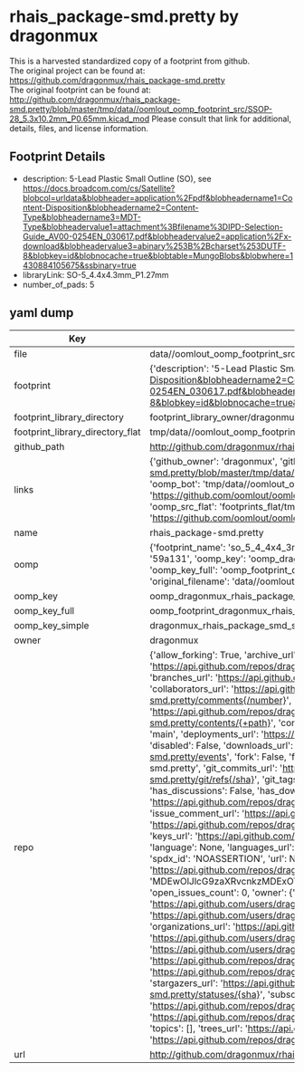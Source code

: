 # rhais_package-smd.pretty by dragonmux  
This is a harvested standardized copy of a footprint from github.  
The original project can be found at:  
https://github.com/dragonmux/rhais_package-smd.pretty  
The original footprint can be found at:
http://github.com/dragonmux/rhais_package-smd.pretty/blob/master/tmp/data//oomlout_oomp_footprint_src/SSOP-28_5.3x10.2mm_P0.65mm.kicad_mod
Please consult that link for additional, details, files, and license information.  
## Footprint Details
* description: 5-Lead Plastic Small Outline (SO), see https://docs.broadcom.com/cs/Satellite?blobcol=urldata&blobheader=application%2Fpdf&blobheadername1=Content-Disposition&blobheadername2=Content-Type&blobheadername3=MDT-Type&blobheadervalue1=attachment%3Bfilename%3DIPD-Selection-Guide_AV00-0254EN_030617.pdf&blobheadervalue2=application%2Fx-download&blobheadervalue3=abinary%253B%2Bcharset%253DUTF-8&blobkey=id&blobnocache=true&blobtable=MungoBlobs&blobwhere=1430884105675&ssbinary=true  
* libraryLink: SO-5_4.4x4.3mm_P1.27mm  
* number_of_pads: 5  
## yaml dump  
| Key | Value |  
| --- | --- |  
| file | data//oomlout_oomp_footprint_src/rhais_package-smd.pretty/SO-5_4.4x4.3mm_P1.27mm.kicad_mod |  
| footprint | {'description': '5-Lead Plastic Small Outline (SO), see https://docs.broadcom.com/cs/Satellite?blobcol=urldata&blobheader=application%2Fpdf&blobheadername1=Content-Disposition&blobheadername2=Content-Type&blobheadername3=MDT-Type&blobheadervalue1=attachment%3Bfilename%3DIPD-Selection-Guide_AV00-0254EN_030617.pdf&blobheadervalue2=application%2Fx-download&blobheadervalue3=abinary%253B%2Bcharset%253DUTF-8&blobkey=id&blobnocache=true&blobtable=MungoBlobs&blobwhere=1430884105675&ssbinary=true', 'libraryLink': 'SO-5_4.4x4.3mm_P1.27mm', 'number_of_pads': 5} |  
| footprint_library_directory | footprint_library_owner/dragonmux_rhais_package-smd.pretty |  
| footprint_library_directory_flat | tmp/data//oomlout_oomp_footprint_src/footprints_flat/dragonmux_rhais_package_smd_so_5_4_4x4_3mm_p1_27mm/working |  
| github_path | http://github.com/dragonmux/rhais_package-smd.pretty/blob/master/tmp/data//oomlout_oomp_footprint_src/SO-5_4.4x4.3mm_P1.27mm.kicad_mod |  
| links | {'github_owner': 'dragonmux', 'github_repo_name': 'rhais_package-smd.pretty', 'github_src': 'http://github.com/dragonmux/rhais_package-smd.pretty/blob/master/tmp/data//oomlout_oomp_footprint_src/SSOP-28_5.3x10.2mm_P0.65mm.kicad_mod', 'github_src_repo': 'https://github.com/dragonmux/rhais_package-smd.pretty', 'oomp_bot': 'tmp/data//oomlout_oomp_footprint_src/footprints/dragonmux_rhais_package_smd_so_5_4_4x4_3mm_p1_27mm/working', 'oomp_bot_github': 'https://github.com/oomlout/oomlout_oomp_footprint_bot/tree/main/tmp/data//oomlout_oomp_footprint_src/footprints/dragonmux_rhais_package_smd_so_5_4_4x4_3mm_p1_27mm/working', 'oomp_src_flat': 'footprints_flat/tmp/data//oomlout_oomp_footprint_src/footprints_flat/dragonmux_rhais_package_smd_so_5_4_4x4_3mm_p1_27mm/working', 'oomp_src_flat_github': 'https://github.com/oomlout/oomlout_oomp_footprint_src/tree/main/tmp/data//oomlout_oomp_footprint_src/footprints_flat/dragonmux_rhais_package_smd_so_5_4_4x4_3mm_p1_27mm/working'} |  
| name | rhais_package-smd.pretty |  
| oomp | {'footprint_name': 'so_5_4_4x4_3mm_p1_27mm', 'library_name': 'rhais_package_smd', 'md5': '59a1317538537eb6c91f2d7a41219d74', 'md5_10': '59a1317538', 'md5_5': '59a13', 'md5_6': '59a131', 'oomp_key': 'oomp_dragonmux_rhais_package_smd_so_5_4_4x4_3mm_p1_27mm', 'oomp_key_extra': 'oomp_footprint_dragonmux_rhais_package_smd_so_5_4_4x4_3mm_p1_27mm', 'oomp_key_full': 'oomp_footprint_dragonmux_rhais_package_smd_so_5_4_4x4_3mm_p1_27mm_59a131', 'oomp_key_simple': 'dragonmux_rhais_package_smd_so_5_4_4x4_3mm_p1_27mm', 'original_filename': 'data//oomlout_oomp_footprint_src/rhais_package-smd.pretty/SO-5_4.4x4.3mm_P1.27mm.kicad_mod', 'owner_name': 'dragonmux'} |  
| oomp_key | oomp_dragonmux_rhais_package_smd_so_5_4_4x4_3mm_p1_27mm |  
| oomp_key_full | oomp_footprint_dragonmux_rhais_package_smd_so_5_4_4x4_3mm_p1_27mm |  
| oomp_key_simple | dragonmux_rhais_package_smd_so_5_4_4x4_3mm_p1_27mm |  
| owner | dragonmux |  
| repo | {'allow_forking': True, 'archive_url': 'https://api.github.com/repos/dragonmux/rhais_package-smd.pretty/{archive_format}{/ref}', 'archived': False, 'assignees_url': 'https://api.github.com/repos/dragonmux/rhais_package-smd.pretty/assignees{/user}', 'blobs_url': 'https://api.github.com/repos/dragonmux/rhais_package-smd.pretty/git/blobs{/sha}', 'branches_url': 'https://api.github.com/repos/dragonmux/rhais_package-smd.pretty/branches{/branch}', 'clone_url': 'https://github.com/dragonmux/rhais_package-smd.pretty.git', 'collaborators_url': 'https://api.github.com/repos/dragonmux/rhais_package-smd.pretty/collaborators{/collaborator}', 'comments_url': 'https://api.github.com/repos/dragonmux/rhais_package-smd.pretty/comments{/number}', 'commits_url': 'https://api.github.com/repos/dragonmux/rhais_package-smd.pretty/commits{/sha}', 'compare_url': 'https://api.github.com/repos/dragonmux/rhais_package-smd.pretty/compare/{base}...{head}', 'contents_url': 'https://api.github.com/repos/dragonmux/rhais_package-smd.pretty/contents/{+path}', 'contributors_url': 'https://api.github.com/repos/dragonmux/rhais_package-smd.pretty/contributors', 'created_at': '2020-10-04T17:50:52Z', 'default_branch': 'main', 'deployments_url': 'https://api.github.com/repos/dragonmux/rhais_package-smd.pretty/deployments', 'description': "DX-MON's SMD general silicon package footprints KiCad library", 'disabled': False, 'downloads_url': 'https://api.github.com/repos/dragonmux/rhais_package-smd.pretty/downloads', 'events_url': 'https://api.github.com/repos/dragonmux/rhais_package-smd.pretty/events', 'fork': False, 'forks': 0, 'forks_count': 0, 'forks_url': 'https://api.github.com/repos/dragonmux/rhais_package-smd.pretty/forks', 'full_name': 'dragonmux/rhais_package-smd.pretty', 'git_commits_url': 'https://api.github.com/repos/dragonmux/rhais_package-smd.pretty/git/commits{/sha}', 'git_refs_url': 'https://api.github.com/repos/dragonmux/rhais_package-smd.pretty/git/refs{/sha}', 'git_tags_url': 'https://api.github.com/repos/dragonmux/rhais_package-smd.pretty/git/tags{/sha}', 'git_url': 'git://github.com/dragonmux/rhais_package-smd.pretty.git', 'has_discussions': False, 'has_downloads': True, 'has_issues': True, 'has_pages': False, 'has_projects': True, 'has_wiki': True, 'homepage': '', 'hooks_url': 'https://api.github.com/repos/dragonmux/rhais_package-smd.pretty/hooks', 'html_url': 'https://github.com/dragonmux/rhais_package-smd.pretty', 'id': 301190910, 'is_template': False, 'issue_comment_url': 'https://api.github.com/repos/dragonmux/rhais_package-smd.pretty/issues/comments{/number}', 'issue_events_url': 'https://api.github.com/repos/dragonmux/rhais_package-smd.pretty/issues/events{/number}', 'issues_url': 'https://api.github.com/repos/dragonmux/rhais_package-smd.pretty/issues{/number}', 'keys_url': 'https://api.github.com/repos/dragonmux/rhais_package-smd.pretty/keys{/key_id}', 'labels_url': 'https://api.github.com/repos/dragonmux/rhais_package-smd.pretty/labels{/name}', 'language': None, 'languages_url': 'https://api.github.com/repos/dragonmux/rhais_package-smd.pretty/languages', 'license': {'key': 'other', 'name': 'Other', 'node_id': 'MDc6TGljZW5zZTA=', 'spdx_id': 'NOASSERTION', 'url': None}, 'merges_url': 'https://api.github.com/repos/dragonmux/rhais_package-smd.pretty/merges', 'milestones_url': 'https://api.github.com/repos/dragonmux/rhais_package-smd.pretty/milestones{/number}', 'mirror_url': None, 'name': 'rhais_package-smd.pretty', 'network_count': 0, 'node_id': 'MDEwOlJlcG9zaXRvcnkzMDExOTA5MTA=', 'notifications_url': 'https://api.github.com/repos/dragonmux/rhais_package-smd.pretty/notifications{?since,all,participating}', 'open_issues': 0, 'open_issues_count': 0, 'owner': {'avatar_url': 'https://avatars.githubusercontent.com/u/691140?v=4', 'events_url': 'https://api.github.com/users/dragonmux/events{/privacy}', 'followers_url': 'https://api.github.com/users/dragonmux/followers', 'following_url': 'https://api.github.com/users/dragonmux/following{/other_user}', 'gists_url': 'https://api.github.com/users/dragonmux/gists{/gist_id}', 'gravatar_id': '', 'html_url': 'https://github.com/dragonmux', 'id': 691140, 'login': 'dragonmux', 'node_id': 'MDQ6VXNlcjY5MTE0MA==', 'organizations_url': 'https://api.github.com/users/dragonmux/orgs', 'received_events_url': 'https://api.github.com/users/dragonmux/received_events', 'repos_url': 'https://api.github.com/users/dragonmux/repos', 'site_admin': False, 'starred_url': 'https://api.github.com/users/dragonmux/starred{/owner}{/repo}', 'subscriptions_url': 'https://api.github.com/users/dragonmux/subscriptions', 'type': 'User', 'url': 'https://api.github.com/users/dragonmux'}, 'private': False, 'pulls_url': 'https://api.github.com/repos/dragonmux/rhais_package-smd.pretty/pulls{/number}', 'pushed_at': '2022-02-24T14:58:36Z', 'releases_url': 'https://api.github.com/repos/dragonmux/rhais_package-smd.pretty/releases{/id}', 'size': 23, 'ssh_url': 'git@github.com:dragonmux/rhais_package-smd.pretty.git', 'stargazers_count': 0, 'stargazers_url': 'https://api.github.com/repos/dragonmux/rhais_package-smd.pretty/stargazers', 'statuses_url': 'https://api.github.com/repos/dragonmux/rhais_package-smd.pretty/statuses/{sha}', 'subscribers_count': 1, 'subscribers_url': 'https://api.github.com/repos/dragonmux/rhais_package-smd.pretty/subscribers', 'subscription_url': 'https://api.github.com/repos/dragonmux/rhais_package-smd.pretty/subscription', 'svn_url': 'https://github.com/dragonmux/rhais_package-smd.pretty', 'tags_url': 'https://api.github.com/repos/dragonmux/rhais_package-smd.pretty/tags', 'teams_url': 'https://api.github.com/repos/dragonmux/rhais_package-smd.pretty/teams', 'temp_clone_token': None, 'topics': [], 'trees_url': 'https://api.github.com/repos/dragonmux/rhais_package-smd.pretty/git/trees{/sha}', 'updated_at': '2022-02-24T04:16:25Z', 'url': 'https://api.github.com/repos/dragonmux/rhais_package-smd.pretty', 'visibility': 'public', 'watchers': 0, 'watchers_count': 0, 'web_commit_signoff_required': False} |  
| url | http://github.com/dragonmux/rhais_package-smd.pretty |  

